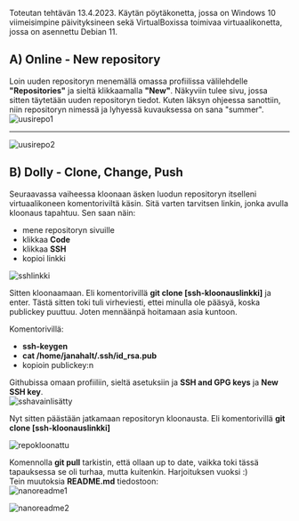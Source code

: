 Toteutan tehtävän 13.4.2023. Käytän pöytäkonetta, jossa on Windows 10 viimeisimpine päivityksineen sekä VirtualBoxissa 
toimivaa virtuaalikonetta, jossa on asennettu Debian 11.

## A) Online - New repository  

Loin uuden repositoryn menemällä omassa profiilissa välilehdelle **"Repositories"** ja sieltä klikkaamalla **"New"**. 
Näkyviin tulee sivu, jossa sitten täytetään uuden repositoryn tiedot. Kuten läksyn ohjeessa sanottiin, niin repositoryn 
nimessä ja lyhyessä kuvauksessa on sana "summer".
![uusirepo1](https://user-images.githubusercontent.com/78509164/231682123-159f3fb8-4b2d-4f2a-a3ab-2835e21cc2fd.png)  
______________________________________
![uusirepo2](https://user-images.githubusercontent.com/78509164/231683211-5f54723f-766e-42c2-91ac-c7940e2f8d4c.png)  

## B) Dolly - Clone, Change, Push  

Seuraavassa vaiheessa kloonaan äsken luodun repositoryn itselleni virtuaalikoneen komentoriviltä käsin. Sitä varten tarvitsen 
linkin, jonka avulla kloonaus tapahtuu. Sen saan näin:  
- mene repositoryn sivuille  
- klikkaa **Code**  
- klikkaa **SSH**  
- kopioi linkki  

![sshlinkki](https://user-images.githubusercontent.com/78509164/231691352-3a8c8905-f36b-4480-bedd-efcfef001010.png)  

Sitten kloonaamaan. Eli komentorivillä **git clone [ssh-kloonauslinkki]** ja enter. Tästä sitten toki tuli virheviesti, 
ettei minulla ole pääsyä, koska publickey puuttuu. Joten mennäänpä hoitamaan asia kuntoon.  

Komentorivillä:  
- **ssh-keygen**  
- **cat /home/janahalt/.ssh/id_rsa.pub**  
- kopioin publickey:n 

Githubissa omaan profiiliin, sieltä asetuksiin ja **SSH and GPG keys** ja **New SSH key**.  
![sshavainlisätty](https://user-images.githubusercontent.com/78509164/231695309-f4c1cd40-f83f-4be6-814a-42a5ab0fc8d2.png)  

Nyt sitten päästään jatkamaan repositoryn kloonausta. Eli komentorivillä **git clone [ssh-kloonauslinkki]**

![repokloonattu](https://user-images.githubusercontent.com/78509164/231696611-a104d869-eebc-42c0-9aed-bb9ee23cbce1.png)  

Komennolla **git pull** tarkistin, että ollaan up to date, vaikka toki tässä tapauksessa se oli turhaa, mutta kuitenkin. 
Harjoituksen vuoksi :)  
Tein muutoksia **README.md** tiedostoon:  
![nanoreadme1](https://user-images.githubusercontent.com/78509164/231699752-87639305-b564-44b1-86d0-a4c52a45c663.png)  

![nanoreadme2](https://user-images.githubusercontent.com/78509164/231700180-879a5858-be2c-4498-94f7-d74e753ebe3b.png)  




